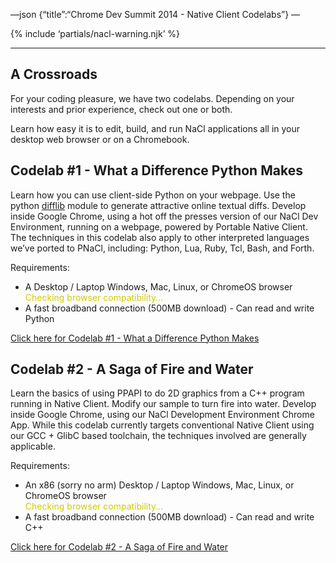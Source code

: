 —json {“title”:“Chrome Dev Summit 2014 - Native Client Codelabs”} —

{% include ‘partials/nacl-warning.njk’ %}

------------------------------------------------------------------------

A Crossroads
------------

For your coding pleasure, we have two codelabs. Depending on your interests and prior experience, check out one or both.

Learn how easy it is to edit, build, and run NaCl applications all in your desktop web browser or on a Chromebook.

Codelab \#1 - What a Difference Python Makes
--------------------------------------------

Learn how you can use client-side Python on your webpage. Use the python [difflib](https://docs.python.org/2/library/difflib.html) module to generate attractive online textual diffs. Develop inside Google Chrome, using a hot off the presses version of our NaCl Dev Environment, running on a webpage, powered by Portable Native Client. The techniques in this codelab also apply to other interpreted languages we’ve ported to PNaCl, including: Python, Lua, Ruby, Tcl, Bash, and Forth.

Requirements:  
- A Desktop / Laptop Windows, Mac, Linux, or ChromeOS browser  
<span id="python_compat" style="color: #cccc00">Checking browser compatibility…</span>  
- A fast broadband connection (500MB download) - Can read and write Python

<a href="/docs/native-client/cds2014/python/" class="reference external">Click here for Codelab #1 - What a Difference Python Makes</a>

Codelab \#2 - A Saga of Fire and Water
--------------------------------------

Learn the basics of using PPAPI to do 2D graphics from a C++ program running in Native Client. Modify our sample to turn fire into water. Develop inside Google Chrome, using our NaCl Development Environment Chrome App. While this codelab currently targets conventional Native Client using our GCC + GlibC based toolchain, the techniques involved are generally applicable.

Requirements:  
- An x86 (sorry no arm) Desktop / Laptop Windows, Mac, Linux, or ChromeOS browser  
<span id="cpp_compat" style="color: #cccc00">Checking browser compatibility…</span>  
- A fast broadband connection (500MB download) - Can read and write C++

<a href="/docs/native-client/cds2014/cpp/" class="reference external">Click here for Codelab #2 - A Saga of Fire and Water</a>
